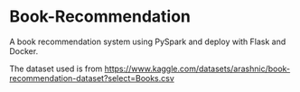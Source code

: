 # Book-Recommendation

A book recommendation system using PySpark and deploy with Flask and Docker.

The dataset used is from https://www.kaggle.com/datasets/arashnic/book-recommendation-dataset?select=Books.csv
